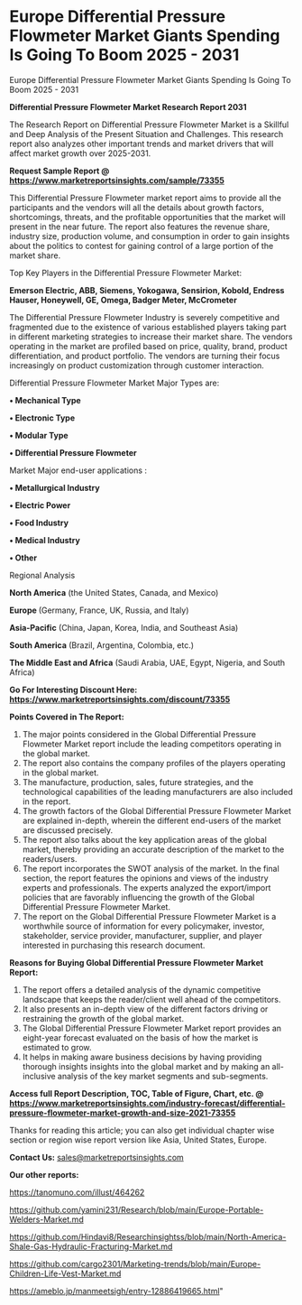 # Europe Differential Pressure Flowmeter Market Giants Spending Is Going To Boom 2025 - 2031
 Europe Differential Pressure Flowmeter Market Giants Spending Is Going To Boom 2025 - 2031

<strong>Differential Pressure Flowmeter Market Research Report 2031</strong>

The Research Report on Differential Pressure Flowmeter Market is a Skillful and Deep Analysis of the Present Situation and Challenges. This research report also analyzes other important trends and market drivers that will affect market growth over 2025-2031.

<strong>Request Sample Report @ <a href=https://www.marketreportsinsights.com/sample/73355>https://www.marketreportsinsights.com/sample/73355</a></strong>

This Differential Pressure Flowmeter market report aims to provide all the participants and the vendors will all the details about growth factors, shortcomings, threats, and the profitable opportunities that the market will present in the near future. The report also features the revenue share, industry size, production volume, and consumption in order to gain insights about the politics to contest for gaining control of a large portion of the market share.

Top Key Players in the Differential Pressure Flowmeter Market:

<strong>Emerson Electric, ABB, Siemens, Yokogawa, Sensirion, Kobold, Endress Hauser, Honeywell, GE, Omega, Badger Meter, McCrometer</strong>

The Differential Pressure Flowmeter Industry is severely competitive and fragmented due to the existence of various established players taking part in different marketing strategies to increase their market share. The vendors operating in the market are profiled based on price, quality, brand, product differentiation, and product portfolio. The vendors are turning their focus increasingly on product customization through customer interaction.

Differential Pressure Flowmeter Market Major Types are:

<strong>• Mechanical Type

• Electronic Type

• Modular Type

• Differential Pressure Flowmeter</strong>

Market Major end-user applications :

<strong>• Metallurgical Industry

• Electric Power

• Food Industry

• Medical Industry

• Other</strong>

Regional Analysis

</u><strong><b>North America</b></strong> (the United States, Canada, and Mexico)

<strong><b>Europe </b></strong>(Germany, France, UK, Russia, and Italy)

<strong><b>Asia-Pacific</b></strong> (China, Japan, Korea, India, and Southeast Asia)

<strong><b>South America</b></strong> (Brazil, Argentina, Colombia, etc.)

<strong><b>The Middle East and Africa</b></strong> (Saudi Arabia, UAE, Egypt, Nigeria, and South Africa)

<strong>Go For Interesting Discount Here: <a href=https://www.marketreportsinsights.com/discount/73355>https://www.marketreportsinsights.com/discount/73355</a></strong>

<strong>Points Covered in The Report:</strong>
<ol>
  <li>The major points considered in the Global Differential Pressure Flowmeter Market report include the leading competitors operating in the global market.</li>
  <li>The report also contains the company profiles of the players operating in the global market.</li>
  <li>The manufacture, production, sales, future strategies, and the technological capabilities of the leading manufacturers are also included in the report.</li>
  <li>The growth factors of the Global Differential Pressure Flowmeter Market are explained in-depth, wherein the different end-users of the market are discussed precisely.</li>
  <li>The report also talks about the key application areas of the global market, thereby providing an accurate description of the market to the readers/users.</li>
  <li>The report incorporates the SWOT analysis of the market. In the final section, the report features the opinions and views of the industry experts and professionals. The experts analyzed the export/import policies that are favorably influencing the growth of the Global Differential Pressure Flowmeter Market.</li>
  <li>The report on the Global Differential Pressure Flowmeter Market is a worthwhile source of information for every policymaker, investor, stakeholder, service provider, manufacturer, supplier, and player interested in purchasing this research document.</li>
</ol>
<strong>Reasons for Buying Global Differential Pressure Flowmeter Market Report:</strong>

<ol>
  <li>The report offers a detailed analysis of the dynamic competitive landscape that keeps the reader/client well ahead of the competitors.</li>
  <li>It also presents an in-depth view of the different factors driving or restraining the growth of the global market.</li>
  <li>The Global Differential Pressure Flowmeter Market report provides an eight-year forecast evaluated on the basis of how the market is estimated to grow.</li>
  <li>It helps in making aware business decisions by having providing thorough insights insights into the global market and by making an all-inclusive analysis of the key market segments and sub-segments.</li>
</ol>
<strong>Access full Report Description, TOC, Table of Figure, Chart, etc. @ <a href=https://www.marketreportsinsights.com/industry-forecast/differential-pressure-flowmeter-market-growth-and-size-2021-73355>https://www.marketreportsinsights.com/industry-forecast/differential-pressure-flowmeter-market-growth-and-size-2021-73355</a></strong>


Thanks for reading this article; you can also get individual chapter wise section or region wise report version like Asia, United States, Europe.

<strong>Contact Us:</strong>
sales@marketreportsinsights.com

<strong>Our other reports:</strong>

<a href=https://tanomuno.com/illust/464262>https://tanomuno.com/illust/464262</a>

<a href=https://github.com/yamini231/Research/blob/main/Europe-Portable-Welders-Market.md>https://github.com/yamini231/Research/blob/main/Europe-Portable-Welders-Market.md</a>

<a href=https://github.com/Hindavi8/Researchinsightss/blob/main/North-America-Shale-Gas-Hydraulic-Fracturing-Market.md>https://github.com/Hindavi8/Researchinsightss/blob/main/North-America-Shale-Gas-Hydraulic-Fracturing-Market.md</a>

<a href=https://github.com/cargo2301/Marketing-trends/blob/main/Europe-Children-Life-Vest-Market.md>https://github.com/cargo2301/Marketing-trends/blob/main/Europe-Children-Life-Vest-Market.md</a>

<a href=https://ameblo.jp/manmeetsigh/entry-12886419665.html>https://ameblo.jp/manmeetsigh/entry-12886419665.html</a>"
